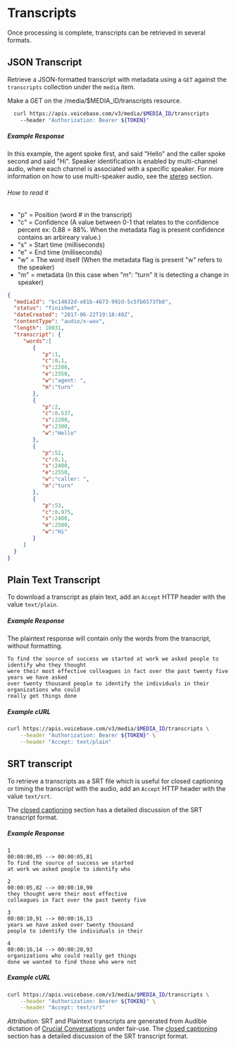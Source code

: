 # Transcripts

Once processing is complete, transcripts can be retrieved in several formats.

## JSON Transcript

Retrieve a JSON-formatted transcript with metadata using a `GET` against the `transcripts` collection under the `media` item.

Make a GET on the /media/$MEDIA_ID/transcripts resource.

```sh
  curl https://apis.voicebase.com/v3/media/$MEDIA_ID/transcripts
    --header "Authorization: Bearer ${TOKEN}" 
```

##### Example Response
In this example, the agent spoke first, and said "Hello" and the caller spoke second and said "Hi".
Speaker identification is enabled by multi-channel audio, where each channel is associated with a specific speaker. For more information on how to use multi-speaker audio, see the [stereo](stereo.md) section.

###### How to read it
* "p" = Position (word # in the transcript)
* "c" = Confidence (A value between 0-1 that relates to the confidence percent ex: 0.88 = 88%.  When the metadata flag is present confidence contains an arbireary value.)
* "s" = Start time (milliseconds)
* "e" = End time (milliseconds)
* "w" = The word itself (When the metadata flag is present "w" refers to the speaker)
* "m" = metadata (In this case when "m": "turn" it is detecting a change in speaker)

```json
{
  "mediaId": "bc14632d-e81b-4673-992d-5c5fb6573fb8",
  "status": "finished",
  "dateCreated": "2017-06-22T19:18:49Z",
  "contentType": "audio/x-wav",
  "length": 10031,
  "transcript": {
     "words":[  
        {  
           "p":1,
           "c":0.1,
           "s":2200,
           "e":2350,
           "w":"agent: ",
           "m":"turn"
        },
        {  
           "p":2,
           "c":0.537,
           "s":2200,
           "e":2300,
           "w":"Hello"
        },
        {  
           "p":52,
           "c":0.1,
           "s":2400,
           "e":2550,
           "w":"caller: ",
           "m":"turn"
        },
        {  
           "p":53,
           "c":0.975,
           "s":2400,
           "e":2500,
           "w":"Hi"
        }
     ]
  }
}
```

## Plain Text Transcript

To download a transcript as plain text, add an `Accept` HTTP header with the value `text/plain`.

##### Example Response

The plaintext response will contain only the words from the transcript, without formatting.

```
To find the source of success we started at work we asked people to identify who they thought
were their most effective colleagues in fact over the past twenty five years we have asked
over twenty thousand people to identify the individuals in their organizations who could
really get things done
```

##### Example cURL

```sh
curl https://apis.voicebase.com/v3/media/$MEDIA_ID/transcripts \
    --header "Authorization: Bearer ${TOKEN}" \
    --header "Accept: text/plain"
```

## SRT transcript

To retrieve a transcripts as a SRT file which is useful for closed captioning or timing the transcript with the audio, add an `Accept` HTTP header with the value `text/srt`.

The [closed captioning](closed-captioning.html) section has a detailed discussion of the SRT transcript format.

##### Example Response

```
1
00:00:00,05 --> 00:00:05,81
To find the source of success we started
at work we asked people to identify who

2
00:00:05,82 --> 00:00:10,90
they thought were their most effective
colleagues in fact over the past twenty five

3
00:00:10,91 --> 00:00:16,13
years we have asked over twenty thousand
people to identify the individuals in their

4
00:00:16,14 --> 00:00:20,93
organizations who could really get things
done we wanted to find those who were not
```

##### Example cURL

```sh
curl https://apis.voicebase.com/v3/media/$MEDIA_ID/transcripts \
    --header "Authorization: Bearer ${TOKEN}" \
    --header "Accept: text/srt"
```




_Attribution:_ SRT and Plaintext transcripts are generated from Audible dictation of [Crucial Conversations](http://www.audible.com/pd/Business/Crucial-Conversations-Audiobook/B009RQZDHS?source_code=GPAGBSH0508140001&mkwid=sDishsy3J_dc&pcrid=90539104740&pmt=&pkw=&cvosrc=ppc%20cse.google%20shopping.342766860&cvo_crid=90539104740&cvo_pid=23455575420) under fair-use.
The [closed captioning](closed-captioning.html) section has a detailed discussion of the SRT transcript format.

